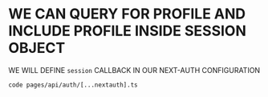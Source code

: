 # WE CAN QUERY FOR PROFILE AND INCLUDE PROFILE INSIDE SESSION OBJECT

WE WILL DEFINE `session` CALLBACK IN OUR NEXT-AUTH CONFIGURATION

```
code pages/api/auth/[...nextauth].ts
```

```ts

```
